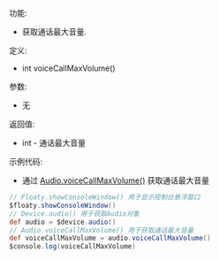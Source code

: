 功能:

+ 获取通话最大音量.

定义:

+ int voiceCallMaxVolume()

参数:

+ 无

返回值:

+ int - 通话最大音量

示例代码:

+ 通过 [Audio.voiceCallMaxVolume()](/API/Device/Audio/README.md?id=voiceCallMaxVolume) 获取通话最大音量

```groovy
// Floaty.showConsoleWindow() 用于显示控制台悬浮窗口
$floaty.showConsoleWindow()
// Device.audio() 用于获取Audio对象
def audio = $device.audio()
// Audio.voiceCallMaxVolume() 用于获取通话最大音量
def voiceCallMaxVolume = audio.voiceCallMaxVolume()
$console.log(voiceCallMaxVolume)
```